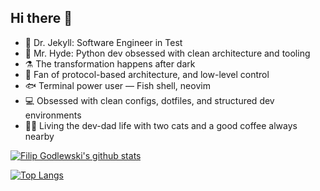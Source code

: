 ## Hi there 👻

- 🧪 Dr. Jekyll: Software Engineer in Test
- 🐍 Mr. Hyde: Python dev obsessed with clean architecture and tooling
- ⚗️ The transformation happens after dark
- 🧰 Fan of protocol-based architecture, and low-level control
- 🐟 Terminal power user — Fish shell, neovim
- 💻 Obsessed with clean configs, dotfiles, and structured dev environments
- 👨‍💻 Living the dev-dad life with two cats and a good coffee always nearby

[![Filip Godlewski's github stats](https://github-readme-stats.vercel.app/api?username=filipgodlewski&count_private=true&show_icons=true&hide_rank=true)](https://github.com/filipgodlewski)

[![Top Langs](https://github-readme-stats.vercel.app/api/top-langs/?username=filipgodlewski&hide=shell,Makefile,ruby)](https://github.com/filipgodlewski)
